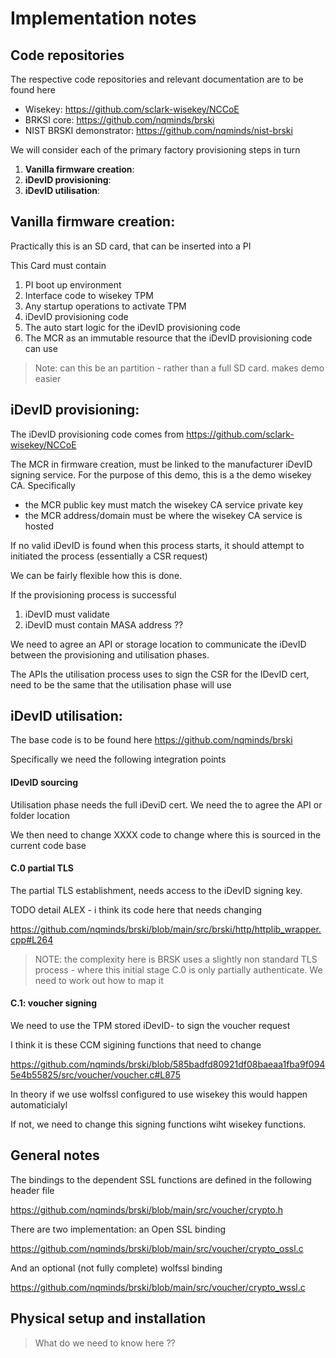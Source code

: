 # Implementation notes

## Code repositories



The respective code repositories and relevant documentation are to be found here 

* Wisekey: https://github.com/sclark-wisekey/NCCoE
* BRKSI core: https://github.com/nqminds/brski 
* NIST BRSKI demonstrator: https://github.com/nqminds/nist-brski

We will consider each of the primary factory provisioning steps in turn

1. **Vanilla firmware creation**:
2. **iDevID provisioning**: 
3. **iDevID utilisation**: 





## **Vanilla firmware creation**:

Practically this is an SD card, that can be inserted into a PI

This Card must contain

1. PI boot up environment
2. Interface code to wisekey TPM 
3. Any startup operations to activate TPM
4. iDevID provisioning code 
5. The auto start logic for the iDevID provisioning code
6. The MCR as an immutable resource that the iDevID provisioning code can use 

> Note: can this be an partition - rather than a full SD card. makes demo easier 



## **iDevID provisioning**: 

The iDevID provisioning code comes from  https://github.com/sclark-wisekey/NCCoE

The MCR in firmware creation, must be linked to the manufacturer iDevID signing service. For the purpose of this demo, this is a the demo wisekey CA. Specifically

* the MCR public key must match the wisekey CA service private key
* the MCR address/domain must be where the wisekey CA service  is hosted 

If no valid iDevID is found when this process starts, it should attempt to initiated the process (essentially a CSR request)

We can be fairly flexible how this is done. 

If the provisioning process is successful

1. iDevID must validate 
2. iDevID must contain MASA address ??



We need to agree an API or storage location to communicate the iDevID between the provisioning and utilisation phases. 

The APIs the utilisation process uses to sign the CSR for the IDevID cert, need to be the same that the utilisation phase will use 





## **iDevID utilisation**: 

The base code is to be found here https://github.com/nqminds/brski 

Specifically we need the following integration points



#### IDevID sourcing

Utilisation phase needs the full iDeviD cert. We need the to agree the API or folder location 

We then need to change XXXX code to change where this is sourced in the current code base 



#### C.0 partial TLS

The partial TLS establishment, needs access to the iDevID signing key.

TODO detail ALEX - i think its code here that needs changing 

https://github.com/nqminds/brski/blob/main/src/brski/http/httplib_wrapper.cpp#L264

> NOTE: the complexity here is BRSK uses a slightly non standard TLS process - where this initial stage C.0 is only partially authenticate. We need to work out how to map it 

#### C.1: voucher signing 

We need to use the TPM stored iDevID- to sign the voucher request

I think it is these CCM sigining functions that need to change

https://github.com/nqminds/brski/blob/585badfd80921df08baeaa1fba9f0945e4b55825/src/voucher/voucher.c#L875

In theory if we use wolfssl configured to use wisekey this would happen automaticialyl

If not, we need to change this signing functions wiht wisekey functions. 





## General notes 

The bindings to the dependent SSL functions are defined in the following header file 

https://github.com/nqminds/brski/blob/main/src/voucher/crypto.h

There are two implementation: an Open SSL binding 

https://github.com/nqminds/brski/blob/main/src/voucher/crypto_ossl.c

And an optional (not fully complete) wolfssl binding 

https://github.com/nqminds/brski/blob/main/src/voucher/crypto_wssl.c



## Physical setup and installation

> What do we need to know here  ??



